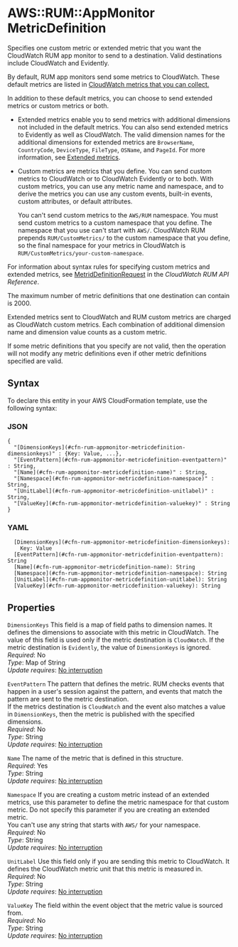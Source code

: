 # AWS::RUM::AppMonitor MetricDefinition<a name="aws-properties-rum-appmonitor-metricdefinition"></a>

Specifies one custom metric or extended metric that you want the CloudWatch RUM app monitor to send to a destination\. Valid destinations include CloudWatch and Evidently\.

By default, RUM app monitors send some metrics to CloudWatch\. These default metrics are listed in [CloudWatch metrics that you can collect\.](https://docs.aws.amazon.com/AmazonCloudWatch/latest/monitoring/CloudWatch-RUM-metrics.html)

In addition to these default metrics, you can choose to send extended metrics or custom metrics or both\.
+ Extended metrics enable you to send metrics with additional dimensions not included in the default metrics\. You can also send extended metrics to Evidently as well as CloudWatch\. The valid dimension names for the additional dimensions for extended metrics are `BrowserName`, `CountryCode`, `DeviceType`, `FileType`, `OSName`, and `PageId`\. For more information, see [ Extended metrics](https://docs.aws.amazon.com/AmazonCloudWatch/latest/monitoring/CloudWatch-RUM-vended-metrics.html)\.
+ Custom metrics are metrics that you define\. You can send custom metrics to CloudWatch or to CloudWatch Evidently or to both\. With custom metrics, you can use any metric name and namespace, and to derive the metrics you can use any custom events, built\-in events, custom attributes, or default attributes\. 

  You can't send custom metrics to the `AWS/RUM` namespace\. You must send custom metrics to a custom namespace that you define\. The namespace that you use can't start with `AWS/`\. CloudWatch RUM prepends `RUM/CustomMetrics/` to the custom namespace that you define, so the final namespace for your metrics in CloudWatch is `RUM/CustomMetrics/your-custom-namespace`\.

For information about syntax rules for specifying custom metrics and extended metrics, see [MetridDefinitionRequest](https://docs.aws.amazon.com/cloudwatchrum/latest/APIReference/API_MetricDefinitionRequest.html) in the *CloudWatch RUM API Reference*\.

The maximum number of metric definitions that one destination can contain is 2000\.

Extended metrics sent to CloudWatch and RUM custom metrics are charged as CloudWatch custom metrics\. Each combination of additional dimension name and dimension value counts as a custom metric\. 

If some metric definitions that you specify are not valid, then the operation will not modify any metric definitions even if other metric definitions specified are valid\.

## Syntax<a name="aws-properties-rum-appmonitor-metricdefinition-syntax"></a>

To declare this entity in your AWS CloudFormation template, use the following syntax:

### JSON<a name="aws-properties-rum-appmonitor-metricdefinition-syntax.json"></a>

```
{
  "[DimensionKeys](#cfn-rum-appmonitor-metricdefinition-dimensionkeys)" : {Key: Value, ...},
  "[EventPattern](#cfn-rum-appmonitor-metricdefinition-eventpattern)" : String,
  "[Name](#cfn-rum-appmonitor-metricdefinition-name)" : String,
  "[Namespace](#cfn-rum-appmonitor-metricdefinition-namespace)" : String,
  "[UnitLabel](#cfn-rum-appmonitor-metricdefinition-unitlabel)" : String,
  "[ValueKey](#cfn-rum-appmonitor-metricdefinition-valuekey)" : String
}
```

### YAML<a name="aws-properties-rum-appmonitor-metricdefinition-syntax.yaml"></a>

```
  [DimensionKeys](#cfn-rum-appmonitor-metricdefinition-dimensionkeys): 
    Key: Value
  [EventPattern](#cfn-rum-appmonitor-metricdefinition-eventpattern): String
  [Name](#cfn-rum-appmonitor-metricdefinition-name): String
  [Namespace](#cfn-rum-appmonitor-metricdefinition-namespace): String
  [UnitLabel](#cfn-rum-appmonitor-metricdefinition-unitlabel): String
  [ValueKey](#cfn-rum-appmonitor-metricdefinition-valuekey): String
```

## Properties<a name="aws-properties-rum-appmonitor-metricdefinition-properties"></a>

`DimensionKeys`  <a name="cfn-rum-appmonitor-metricdefinition-dimensionkeys"></a>
This field is a map of field paths to dimension names\. It defines the dimensions to associate with this metric in CloudWatch\. The value of this field is used only if the metric destination is `CloudWatch`\. If the metric destination is `Evidently`, the value of `DimensionKeys` is ignored\.  
*Required*: No  
*Type*: Map of String  
*Update requires*: [No interruption](https://docs.aws.amazon.com/AWSCloudFormation/latest/UserGuide/using-cfn-updating-stacks-update-behaviors.html#update-no-interrupt)

`EventPattern`  <a name="cfn-rum-appmonitor-metricdefinition-eventpattern"></a>
The pattern that defines the metric\. RUM checks events that happen in a user's session against the pattern, and events that match the pattern are sent to the metric destination\.  
If the metrics destination is `CloudWatch` and the event also matches a value in `DimensionKeys`, then the metric is published with the specified dimensions\.   
*Required*: No  
*Type*: String  
*Update requires*: [No interruption](https://docs.aws.amazon.com/AWSCloudFormation/latest/UserGuide/using-cfn-updating-stacks-update-behaviors.html#update-no-interrupt)

`Name`  <a name="cfn-rum-appmonitor-metricdefinition-name"></a>
The name of the metric that is defined in this structure\.  
*Required*: Yes  
*Type*: String  
*Update requires*: [No interruption](https://docs.aws.amazon.com/AWSCloudFormation/latest/UserGuide/using-cfn-updating-stacks-update-behaviors.html#update-no-interrupt)

`Namespace`  <a name="cfn-rum-appmonitor-metricdefinition-namespace"></a>
If you are creating a custom metric instead of an extended metrics, use this parameter to define the metric namespace for that custom metric\. Do not specify this parameter if you are creating an extended metric\.  
You can't use any string that starts with `AWS/` for your namespace\.  
*Required*: No  
*Type*: String  
*Update requires*: [No interruption](https://docs.aws.amazon.com/AWSCloudFormation/latest/UserGuide/using-cfn-updating-stacks-update-behaviors.html#update-no-interrupt)

`UnitLabel`  <a name="cfn-rum-appmonitor-metricdefinition-unitlabel"></a>
Use this field only if you are sending this metric to CloudWatch\. It defines the CloudWatch metric unit that this metric is measured in\.   
*Required*: No  
*Type*: String  
*Update requires*: [No interruption](https://docs.aws.amazon.com/AWSCloudFormation/latest/UserGuide/using-cfn-updating-stacks-update-behaviors.html#update-no-interrupt)

`ValueKey`  <a name="cfn-rum-appmonitor-metricdefinition-valuekey"></a>
The field within the event object that the metric value is sourced from\.  
*Required*: No  
*Type*: String  
*Update requires*: [No interruption](https://docs.aws.amazon.com/AWSCloudFormation/latest/UserGuide/using-cfn-updating-stacks-update-behaviors.html#update-no-interrupt)